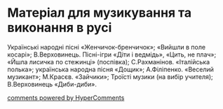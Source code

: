 <div id="hypercomments_widget" class="js-hypercomments-widget invisible"></div>

# Матеріал для музикування  та виконання в русі

Українські народні пісні «Женчичок-бренчичок»; «Вийшли в поле косарі»; В.Верховинець. Пісні-ігри «Діти і ведмідь», «Цить, не плач»; «Йшла лисичка по стежинці» (поспівка); С.Рахманінов. «Італійська полька»; українська народна пісня «Дощик»; А.Філіпенко. «Веселий музикант»; М.Красєв. «Зайчики»; Троїсті музики (на вибір учителя); В.Верховинець «Диби-диби».

<div class="js-hypercomments-container">
    <a href="http://hypercomments.com" class="hc-link" title="comments widget">comments powered by HyperComments</a>
</div>